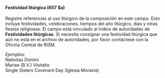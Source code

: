 #### Festividad litúrgica (657 $a)

Registre referencias al uso litúrgico de la composición en este campo. Esto incluye festividades, celebraciones, tiempos del año litúrgico, días y otras fiestas religiosas. El campo está vinculado al índice de autoridades de **Festividades litúrgicas**. Si necesita consignar una festividad litúrgica que aún no está en el archivo de autoridades, por favor contáctese con la Oficina Central de RISM.

_Ejemplos:_  
Nativitas Domini  
Mariae (B.V.) Visitatio  
Single Sisters Covenant Day (Iglesia Moravia)
